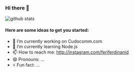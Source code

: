### Hi there 👋

![github stats](https://github-readme-stats.vercel.app/api?username=feriferdinan&show_icons=true)

#### Here are some ideas to get you started:

- 🔭 I’m currently working on Cudocomm.com
- 🌱 I’m currently learning Node.js
- 📫 How to reach me: http://instagram.com/feriferdinanid
- 😄 Pronouns: ...
- ⚡ Fun fact: ...
